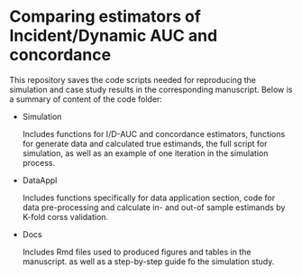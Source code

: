 # Comparing estimators of Incident/Dynamic AUC and concordance 

This repository saves the code scripts needed for reproducing the simulation and case study results in the corresponding manuscript. Below is a summary of content of the code folder:

- Simulation
  
    Includes functions for I/D-AUC and concordance estimators, functions for generate data and calculated true estimands, the full script for simulation, as well as an example of one iteration in the simulation process.
    
- DataAppl
  
    Includes functions specifically for data application section, code for data pre-processing and calculate in- and out-of sample estimands by K-fold corss validation. 

- Docs
  
    Includes Rmd files used to produced figures and tables in the manuscript. as well as a step-by-step guide fo the simulation study. 

